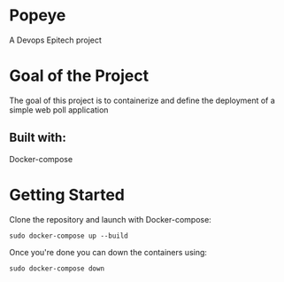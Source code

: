 # Popeye

A Devops Epitech project

# Goal of the Project

The goal of this project is to containerize and define the deployment of a simple web poll application

## Built with:
  Docker-compose
  
# Getting Started

  Clone the repository and launch with Docker-compose:
  
  ```
  sudo docker-compose up --build
  ```
  
  Once you're done you can down the containers using:
  
  ```
  sudo docker-compose down
  ```